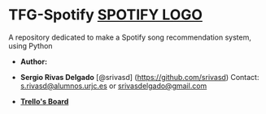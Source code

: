 # TFG-Spotify [SPOTIFY LOGO](Pictures/Spotify-android.png)

A repository dedicated to make a Spotify song recommendation system, using Python

* __Author:__
 * **Sergio Rivas Delgado**       [@srivasd] (https://github.com/srivasd)
 Contact: s.rivasd@alumnos.urjc.es or srivasdelgado@gmail.com

* __[Trello's Board](https://trello.com/b/1iJtggXw/tfg-spotify)__



